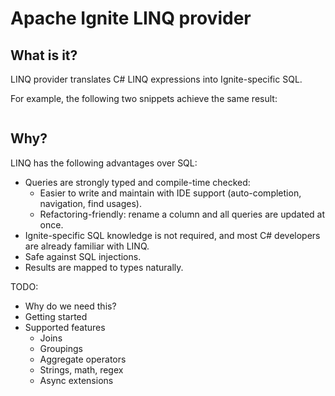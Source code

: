 # Apache Ignite LINQ provider

## What is it?

LINQ provider translates C# LINQ expressions into Ignite-specific SQL.

For example, the following two snippets achieve the same result:

```csharp
```

## Why?

LINQ has the following advantages over SQL:

* Queries are strongly typed and compile-time checked:
  * Easier to write and maintain with IDE support (auto-completion, navigation, find usages).
  * Refactoring-friendly: rename a column and all queries are updated at once.
* Ignite-specific SQL knowledge is not required, and most C# developers are already familiar with LINQ.
* Safe against SQL injections.
* Results are mapped to types naturally.


TODO:
* Why do we need this?
* Getting started
* Supported features
  * Joins
  * Groupings
  * Aggregate operators
  * Strings, math, regex
  * Async extensions
